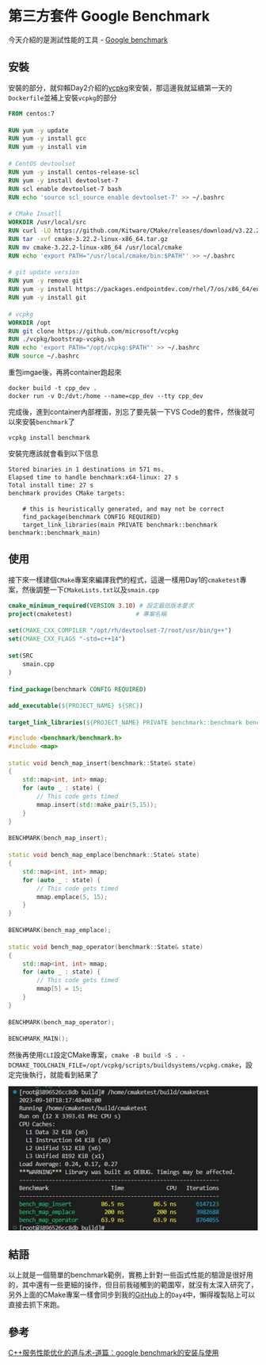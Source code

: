 # 第三方套件 Google Benchmark

今天介紹的是測試性能的工具 - [Google benchmark](https://github.com/google/benchmark)

## 安裝

安裝的部分，就仰賴Day2介紹的[vcpkg](https://vcpkg.io/en/)來安裝，那這邊我就延續第一天的`Dockerfile`並補上安裝`vcpkg`的部分

```dockerfile
FROM centos:7

RUN yum -y update
RUN yum -y install gcc
RUN yum -y install vim

# CentOS devtoolset
RUN yum -y install centos-release-scl
RUN yum -y install devtoolset-7
RUN scl enable devtoolset-7 bash
RUN echo 'source scl_source enable devtoolset-7' >> ~/.bashrc

# CMake Insatll
WORKDIR /usr/local/src
RUN curl -LO https://github.com/Kitware/CMake/releases/download/v3.22.2/cmake-3.22.2-linux-x86_64.tar.gz
RUN tar -xvf cmake-3.22.2-linux-x86_64.tar.gz
RUN mv cmake-3.22.2-linux-x86_64 /usr/local/cmake
RUN echo 'export PATH="/usr/local/cmake/bin:$PATH"' >> ~/.bashrc

# git update version
RUN yum -y remove git
RUN yum -y install https://packages.endpointdev.com/rhel/7/os/x86_64/endpoint-repo.x86_64.rpm
RUN yum -y install git

# vcpkg
WORKDIR /opt
RUN git clone https://github.com/microsoft/vcpkg
RUN ./vcpkg/bootstrap-vcpkg.sh 
RUN echo 'export PATH="/opt/vcpkg:$PATH"' >> ~/.bashrc 
RUN source ~/.bashrc
```

重包imgae後，再將container跑起來

```shell
docker build -t cpp_dev .
docker run -v D:/dvt:/home --name=cpp_dev --tty cpp_dev
```

完成後，進到container內部裡面，別忘了要先裝一下VS Code的套件，然後就可以來安裝`benchmark`了

```shell
vcpkg install benchmark
```

安裝完應該就會看到以下信息

```shell
Stored binaries in 1 destinations in 571 ms.
Elapsed time to handle benchmark:x64-linux: 27 s
Total install time: 27 s
benchmark provides CMake targets:

    # this is heuristically generated, and may not be correct
    find_package(benchmark CONFIG REQUIRED)
    target_link_libraries(main PRIVATE benchmark::benchmark benchmark::benchmark_main)
```

## 使用

接下來一樣建個`CMake`專案來編譯我們的程式，這邊一樣用Day1的`cmaketest`專案，然後調整一下`CMakeLists.txt`以及`smain.cpp`

```CMake
cmake_minimum_required(VERSION 3.10) # 設定最低版本要求
project(cmaketest)                  # 專案名稱

set(CMAKE_CXX_COMPILER "/opt/rh/devtoolset-7/root/usr/bin/g++")
set(CMAKE_CXX_FLAGS "-std=c++14") 

set(SRC
    smain.cpp
)

find_package(benchmark CONFIG REQUIRED)

add_executable(${PROJECT_NAME} ${SRC})

target_link_libraries(${PROJECT_NAME} PRIVATE benchmark::benchmark benchmark::benchmark_main)
```

```cpp
#include <benchmark/benchmark.h>
#include <map>

static void bench_map_insert(benchmark::State& state)
{
    std::map<int, int> mmap;
    for (auto _ : state) {
        // This code gets timed
        mmap.insert(std::make_pair(5,15));
    }
}

BENCHMARK(bench_map_insert);

static void bench_map_emplace(benchmark::State& state)
{
    std::map<int, int> mmap;
    for (auto _ : state) {
        // This code gets timed
        mmap.emplace(5, 15);
    }
}

BENCHMARK(bench_map_emplace);

static void bench_map_operator(benchmark::State& state)
{
    std::map<int, int> mmap;
    for (auto _ : state) {
        // This code gets timed
        mmap[5] = 15;
    }
}

BENCHMARK(bench_map_operator);

BENCHMARK_MAIN();
```

然後再使用`CLI`設定CMake專案，`cmake -B build -S . -DCMAKE_TOOLCHAIN_FILE=/opt/vcpkg/scripts/buildsystems/vcpkg.cmake`，設定完後執行，就能看到結果了

![optput](./optput.JPG)

## 結語

以上就是一個簡單的benchmark範例，實務上針對一些函式性能的驗證是很好用的，其中還有一些更細的操作，但目前我碰觸到的範圍窄，就沒有太深入研究了，另外上面的CMake專案一樣會同步到我的[GitHub](https://github.com/steven715/15-IT-IronMan/tree/master)上的`Day4`中，懶得複製貼上可以直接去抓下來跑。

## 參考

[C++服务性能优化的道与术-道篇：google benchmark的安装与使用](https://cloud.tencent.com/developer/article/1914993)
